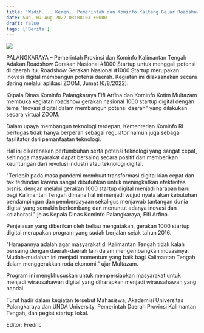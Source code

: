 ```yaml
---
title: 'Widih.... Keren…. Pemerintah dan Kominfo Kalteng Gelar Roadshow Gerakan Nasional #1000 Startup Digital'
date: Sun, 07 Aug 2022 03:08:03 +0000
draft: false
tags: ['Berita']
---
```


![](https://unda.ac.id/2/wp-content/uploads/2022/08/296878701_109359948538498_599223481119900742_n-1024x1024.jpg)

PALANGKARAYA – Pemerintah Provinsi dan Kominfo Kalimantan Tengah Adakan Roadshow Gerakan Nasional #1000 Startup untuk menggali potensi di daerah itu. Roadshow Gerakan Nasional #1000 Startup merupakan inovasi digital membangun potensi daerah. Kegiatan ini dilaksanakan secara daring melalui aplikasi ZOOM, Jumat (6/8/2022).

Kepala Dinas Kominfo Palangkaraya Fifi Arfina dan Kominfo Kotim Multazam membuka kegiatan roadshow gerakan nasional 1000 startup digital dengan tema "Inovasi digital dalam membangun potensi daerah" yang dilakukan secara virtual ZOOM.

Dalam upaya membangun teknologi terdepan, Kementerian Kominfo RI bertugas tidak hanya berperan sebagai regulator namun juga sebagai fasilitator dari pemanfaatan teknologi.

Hal ini dikarenakan pertumbuhan serta potensi teknologi yang sangat cepat, sehingga masyarakat dapat bersaing secara positif dan memberikan keuntungan dari revolusi industri atau teknologi digital.

"Terlebih pada masa pandemi membuat transformasi digital kian cepat dan tak terhindari karena sangat dibutuhkan untuk meningkatkan efektivitas bisnis. dengan melalui gerakan 1000 startup digital menjadi harapan baru bagi Kalimantan Tengah dimana hal ini menjadi wujud nyata akan kebutuhan pendampingan dan pemberdayaan sekaligus menjawab tantangan dunia digital yang semakin berkembang dan menuntut adanya inovasi dan kolaborasi." jelas Kepala Dinas Kominfo Palangkaraya, Fifi Arfina.

Penjelasan yang diberikan oleh beliau mengatakan, gerakan 1000 startup digital merupakan program yang sudah berjalan sejak tahun 2016.

"Harapannya adalah agar masyarakat di Kalimantan Tengah tidak kalah bersaing dengan daerah-daerah lain dalam mengembangkan inovasinya, Mudah-mudahan ini menjadi momentum yang baik bagi Kalimantan Tengah dalam menggerakkan roda ekonomi." ujar Multazam.

Program ini mengkhususkan untuk mempersiapkan masyarakat untuk menjadi wirausahawan digital yang diharapkan menjadi wirausahawan yang handal.

Turut hadir dalam kegiatan tersebut Mahasiswa, Akademisi Universitas Palangkaraya dan UNDA University, Pemerintah Daerah Provinsi Kalimantan Tengah, dan pegiat startup lokal.

Editor: Fredric